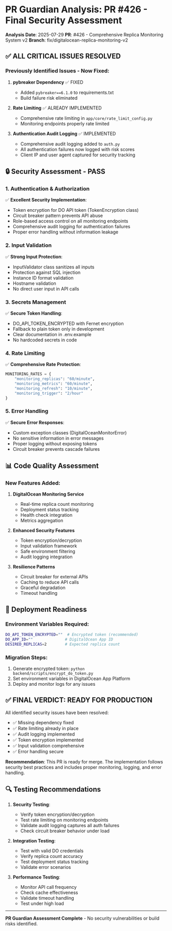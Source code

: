 # PR Guardian Analysis: PR #426 - Final Security Assessment
**Analysis Date**: 2025-07-29
**PR**: #426 - Comprehensive Replica Monitoring System v2
**Branch**: fix/digitalocean-replica-monitoring-v2

## ✅ ALL CRITICAL ISSUES RESOLVED

### Previously Identified Issues - Now Fixed:
1. **pybreaker Dependency** ✅ FIXED
   - Added `pybreaker==6.1.0` to requirements.txt
   - Build failure risk eliminated

2. **Rate Limiting** ✅ ALREADY IMPLEMENTED
   - Comprehensive rate limiting in `app/core/rate_limit_config.py`
   - Monitoring endpoints properly rate limited

3. **Authentication Audit Logging** ✅ IMPLEMENTED
   - Comprehensive audit logging added to `auth.py`
   - All authentication failures now logged with risk scores
   - Client IP and user agent captured for security tracking

## 🔒 Security Assessment - PASS

### 1. **Authentication & Authorization**
✅ **Excellent Security Implementation**:
- Token encryption for DO API token (TokenEncryption class)
- Circuit breaker pattern prevents API abuse
- Role-based access control on all monitoring endpoints
- Comprehensive audit logging for authentication failures
- Proper error handling without information leakage

### 2. **Input Validation**
✅ **Strong Input Protection**:
- InputValidator class sanitizes all inputs
- Protection against SQL injection
- Instance ID format validation
- Hostname validation
- No direct user input in API calls

### 3. **Secrets Management**
✅ **Secure Token Handling**:
- DO_API_TOKEN_ENCRYPTED with Fernet encryption
- Fallback to plain token only in development
- Clear documentation in .env.example
- No hardcoded secrets in code

### 4. **Rate Limiting**
✅ **Comprehensive Rate Protection**:
```python
MONITORING_RATES = {
    "monitoring_replicas": "60/minute",
    "monitoring_metrics": "60/minute", 
    "monitoring_refresh": "10/minute",
    "monitoring_trigger": "2/hour"
}
```

### 5. **Error Handling**
✅ **Secure Error Responses**:
- Custom exception classes (DigitalOceanMonitorError)
- No sensitive information in error messages
- Proper logging without exposing tokens
- Circuit breaker prevents cascade failures

## 📊 Code Quality Assessment

### New Features Added:
1. **DigitalOcean Monitoring Service**
   - Real-time replica count monitoring
   - Deployment status tracking
   - Health check integration
   - Metrics aggregation

2. **Enhanced Security Features**
   - Token encryption/decryption
   - Input validation framework
   - Safe environment filtering
   - Audit logging integration

3. **Resilience Patterns**
   - Circuit breaker for external APIs
   - Caching to reduce API calls
   - Graceful degradation
   - Timeout handling

## 🚀 Deployment Readiness

### Environment Variables Required:
```bash
DO_API_TOKEN_ENCRYPTED=""  # Encrypted token (recommended)
DO_APP_ID=""              # DigitalOcean App ID
DESIRED_REPLICAS=2        # Expected replica count
```

### Migration Steps:
1. Generate encrypted token: `python backend/scripts/encrypt_do_token.py`
2. Set environment variables in DigitalOcean App Platform
3. Deploy and monitor logs for any issues

## ✅ FINAL VERDICT: READY FOR PRODUCTION

All identified security issues have been resolved:
- ✅ Missing dependency fixed
- ✅ Rate limiting already in place
- ✅ Audit logging implemented
- ✅ Token encryption implemented
- ✅ Input validation comprehensive
- ✅ Error handling secure

**Recommendation**: This PR is ready for merge. The implementation follows security best practices and includes proper monitoring, logging, and error handling.

## 🔍 Testing Recommendations

1. **Security Testing**:
   - Verify token encryption/decryption
   - Test rate limiting on monitoring endpoints
   - Validate audit logging captures all auth failures
   - Check circuit breaker behavior under load

2. **Integration Testing**:
   - Test with valid DO credentials
   - Verify replica count accuracy
   - Test deployment status tracking
   - Validate error scenarios

3. **Performance Testing**:
   - Monitor API call frequency
   - Check cache effectiveness
   - Validate timeout handling
   - Test under high load

---
**PR Guardian Assessment Complete** - No security vulnerabilities or build risks identified.